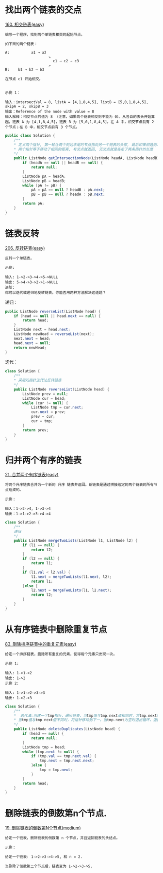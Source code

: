 # 找出两个链表的交点

[160. 相交链表(easy)](https://leetcode-cn.com/problems/intersection-of-two-linked-lists/)

```
编写一个程序，找到两个单链表相交的起始节点。

如下面的两个链表：

A:          a1 → a2
                    ↘
                      c1 → c2 → c3
                    ↗
B:    b1 → b2 → b3

在节点 c1 开始相交。


示例 1：

输入：intersectVal = 8, listA = [4,1,8,4,5], listB = [5,0,1,8,4,5], skipA = 2, skipB = 3
输出：Reference of the node with value = 8
输入解释：相交节点的值为 8 （注意，如果两个链表相交则不能为 0）。从各自的表头开始算起，链表 A 为 [4,1,8,4,5]，链表 B 为 [5,0,1,8,4,5]。在 A 中，相交节点前有 2 个节点；在 B 中，相交节点前有 3 个节点。
```

```java
public class Solution {
    /**
    * 定义两个指针, 第一轮让两个到达末尾的节点指向另一个链表的头部, 最后如果相遇则为交点(在第一轮移动中恰好抹除了长度差)
    * 两个指针等于移动了相同的距离, 有交点就返回, 无交点就是各走了两条指针的长度
    */
    public ListNode getIntersectionNode(ListNode headA, ListNode headB) {
        if (headA == null || headB == null) {
            return null;
        }
        ListNode pA = headA;
        ListNode pB = headB;
        while (pA != pB) {
            pA = pA == null ? headB : pA.next;
            pB = pB == null ? headA : pB.next;
        }
        return pA;
    }
}
```

# 链表反转

[206. 反转链表(easy)](https://leetcode-cn.com/problems/reverse-linked-list/)

```
反转一个单链表。

示例:

输入: 1->2->3->4->5->NULL
输出: 5->4->3->2->1->NULL
进阶:
你可以迭代或递归地反转链表。你能否用两种方法解决这道题？
```

递归：

```java
public ListNode reverseList(ListNode head) {
    if (head == null || head.next == null) {
        return head;
    }
    ListNode next = head.next;
    ListNode newHead = reverseList(next);
    next.next = head;
    head.next = null;
    return newHead;
}
```

迭代：
```java
class Solution {
    /**
    * 采用双指针迭代法反转链表
    */ 
    public ListNode reverseList(ListNode head) {
        ListNode prev = null;
        ListNode cur = head;
        while (cur != null) {
            ListNode tmp = cur.next;
            cur.next = prev;
            prev = cur;
            cur = tmp;
        }
        return prev;
    }
}
```

# 归并两个有序的链表

[21. 合并两个有序链表(easy)](https://leetcode-cn.com/problems/merge-two-sorted-lists/)

```
将两个升序链表合并为一个新的 升序 链表并返回。新链表是通过拼接给定的两个链表的所有节点组成的。 

示例：

输入：1->2->4, 1->3->4
输出：1->1->2->3->4->4
```

```java
class Solution {
    /**
    递归
    */
    public ListNode mergeTwoLists(ListNode l1, ListNode l2) {
        if (l1 == null) {
            return l2;
        }
        if (l2 == null) {
            return l1;
        }
        if (l1.val < l2.val) {
            l1.next = mergeTwoLists(l1.next, l2);
            return l1;
        }else {
            l2.next = mergeTwoLists(l1, l2.next);
            return l2;
        }
    }
}
```

# 从有序链表中删除重复节点

[83. 删除排序链表中的重复元素(easy)](https://leetcode-cn.com/problems/remove-duplicates-from-sorted-list/)

```
给定一个排序链表，删除所有重复的元素，使得每个元素只出现一次。

示例 1:

输入: 1->1->2
输出: 1->2
示例 2:

输入: 1->1->2->3->3
输出: 1->2->3
```

```java
class Solution {
    /**
    *  迭代法:创建一个tmp指针，遍历链表，当tmp值与tmp.next值相同时，将tmp.next指向后一位节点tmp.next.next
    * 当tmp值与tmp.next值不同时，将指针移动到下一，当tmp.next为空时退出循环，返回head
    */
    public ListNode deleteDuplicates(ListNode head) {
        if (head == null) {
            return null;
        }
        ListNode tmp = head;
        while (tmp.next != null) {
            if (tmp.val == tmp.next.val) {
                tmp.next = tmp.next.next;
            }else {
                tmp = tmp.next;
            }
        }
        return head;
    }
}
```

# 删除链表的倒数第n个节点.

[19. 删除链表的倒数第N个节点(medium)](https://leetcode-cn.com/problems/remove-nth-node-from-end-of-list/)

```
给定一个链表，删除链表的倒数第 n 个节点，并且返回链表的头结点。

示例：

给定一个链表: 1->2->3->4->5, 和 n = 2.

当删除了倒数第二个节点后，链表变为 1->2->3->5.
```

